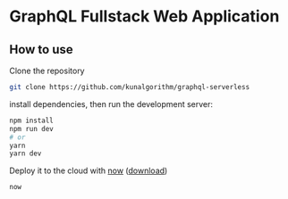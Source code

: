 # GraphQL Fullstack Web Application 

## How to use


Clone the repository

```bash
git clone https://github.com/kunalgorithm/graphql-serverless
```


install dependencies, then run the development server:

```bash
npm install
npm run dev
# or
yarn
yarn dev
```

Deploy it to the cloud with [now](https://zeit.co/now) ([download](https://zeit.co/download))

```bash
now
```

